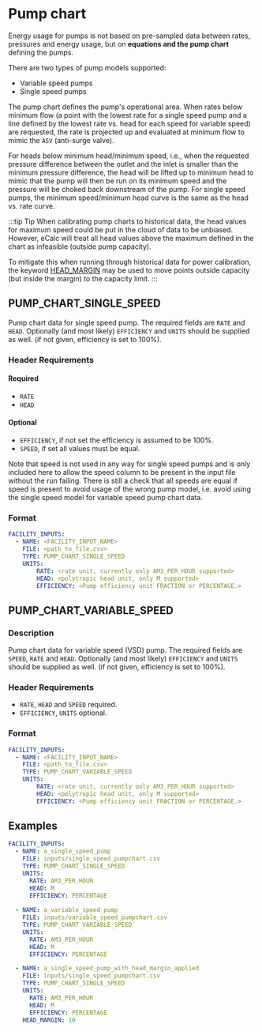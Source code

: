 # Pump chart

Energy usage for pumps is not based on pre-sampled data between rates,
pressures and energy usage, but on **equations and the pump chart** defining the pumps.

There are two types of pump models supported:
- Variable speed pumps
- Single speed pumps

The pump chart defines the pump's operational area. When rates below minimum flow
(a point with the lowest rate for a single speed pump and a line defined by the lowest rate vs.
head for each speed for variable speed) are requested, the rate is projected up and
evaluated at minimum flow to mimic the `ASV` (anti-surge valve).

For heads below minimum head/minimum speed, i.e., when the requested pressure
difference between the outlet and the inlet is smaller than the minimum pressure difference,
the head will be lifted up to minimum head to mimic that the pump will then be run on
its minimum speed and the pressure will be choked back downstream of the pump.
For single speed pumps, the minimum speed/minimum head curve is the same as
the head vs. rate curve.

:::tip Tip
When calibrating pump charts to historical data, the head values for maximum speed could be
put in the cloud of data to be unbiased. However, eCalc will treat all head values above the
maximum defined in the chart as infeasible (outside pump capacity). 

To mitigate this when
running through historical data for power calibration, the keyword [HEAD_MARGIN](/about/references/keywords/HEAD_MARGIN.md) may be used to move points outside capacity (but inside the margin) to the capacity limit.
:::

## PUMP_CHART_SINGLE_SPEED

Pump chart data for single speed pump. The required fields are `RATE` and `HEAD`. Optionally (and most likely) `EFFICIENCY` and `UNITS` should be supplied as well.
(if not given, efficiency is set to 100%).

### Header Requirements
#### Required
- `RATE`
- `HEAD`

#### Optional
- `EFFICIENCY`, if not set the efficiency is assumed to be 100%.
- `SPEED`, if set all values must be equal.

Note that speed is not used in any way for single speed pumps and is only included here to allow the speed column to be
present in the input file without the run failing. There is still a check that all speeds are equal if speed is present
to avoid usage of the wrong pump model, i.e. avoid using the single speed model for variable speed pump chart data.

### Format
~~~~~~~~yaml
FACILITY_INPUTS:
  - NAME: <FACILITY_INPUT_NAME>
    FILE: <path_to_file.csv>
    TYPE: PUMP_CHART_SINGLE_SPEED
    UNITS:
        RATE: <rate unit, currently only AM3_PER_HOUR supported>
        HEAD: <polytropic head unit, only M supported>
        EFFICIENCY: <Pump efficiency unit FRACTION or PERCENTAGE.>
~~~~~~~~

## PUMP_CHART_VARIABLE_SPEED
### Description
Pump chart data for variable speed (VSD) pump. The required fields are `SPEED`,
`RATE` and `HEAD`. Optionally (and most likely) `EFFICIENCY` and `UNITS` should be supplied as well.
(if not given, efficiency is set to 100%).

### Header Requirements
- `RATE`, `HEAD` and `SPEED` required.
- `EFFICIENCY`, `UNITS` optional.

### Format
~~~~~~~~yaml
FACILITY_INPUTS:
  - NAME: <FACILITY_INPUT_NAME>
    FILE: <path_to_file.csv>
    TYPE: PUMP_CHART_VARIABLE_SPEED
    UNITS:
        RATE: <rate unit, currently only AM3_PER_HOUR supported>
        HEAD: <polytropic head unit, only M supported>
        EFFICIENCY: <Pump efficiency unit FRACTION or PERCENTAGE.>
~~~~~~~~

## Examples
~~~~~~~~yaml
FACILITY_INPUTS:
  - NAME: a_single_speed_pump
    FILE: inputs/single_speed_pumpchart.csv
    TYPE: PUMP_CHART_SINGLE_SPEED
    UNITS:
      RATE: AM3_PER_HOUR
      HEAD: M
      EFFICIENCY: PERCENTAGE
      
  - NAME: a_variable_speed_pump
    FILE: inputs/variable_speed_pumpchart.csv
    TYPE: PUMP_CHART_VARIABLE_SPEED
    UNITS:
      RATE: AM3_PER_HOUR
      HEAD: M
      EFFICIENCY: PERCENTAGE

  - NAME: a_single_speed_pump_with_head_margin_applied
    FILE: inputs/single_speed_pumpchart.csv
    TYPE: PUMP_CHART_SINGLE_SPEED
    UNITS:
      RATE: AM3_PER_HOUR
      HEAD: M
      EFFICIENCY: PERCENTAGE
    HEAD_MARGIN: 10
~~~~~~~~
